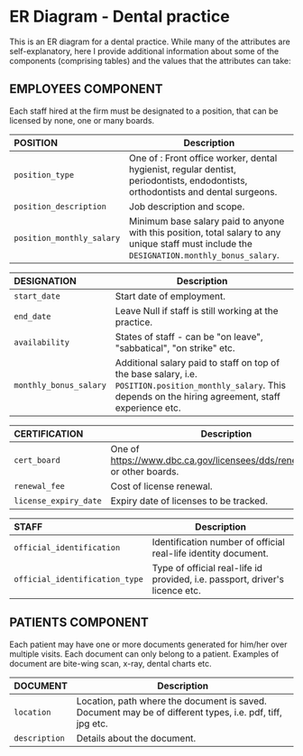 # ER Diagram - Dental practice

This is an ER diagram for a dental practice. While many of the attributes are self-explanatory, here I provide additional information about some of the components (comprising tables) and the values that the attributes can take:

## EMPLOYEES COMPONENT
Each staff hired at the firm must be designated to a position, that can be licensed by none, one or many boards. 

| **POSITION**                  | Description| 
| :-------------                |-----------|
| `position_type`               | One of : Front office worker, dental hygienist, regular dentist, periodontists, endodontists, orthodontists and dental surgeons.|
| `position_description`        | Job description and scope.|
| `position_monthly_salary`     | Minimum base salary paid to anyone with this position, total salary to any unique staff must include the `DESIGNATION.monthly_bonus_salary`.|

| **DESIGNATION**               | Description| 
| :-------------                |-----------|
| `start_date`                  | Start date of employment.|
| `end_date`                    | Leave Null if staff is still working at the practice.|
| `availability`                | States of staff - can be "on leave", "sabbatical", "on strike" etc.|
| `monthly_bonus_salary`        | Additional salary paid to staff on top of the base salary, i.e. `POSITION.position_monthly_salary`. This depends on the hiring agreement, staff experience etc.|

| **CERTIFICATION**             | Description| 
| :-------------                |-----------|
| `cert_board`                  | One of https://www.dbc.ca.gov/licensees/dds/renewals.shtml or other boards.|
| `renewal_fee`                 | Cost of license renewal.|
| `license_expiry_date`         | Expiry date of licenses to be tracked.|

| **STAFF**                        | Description| 
| :-------------                   |-----------|
| `official_identification`        | Identification number of official real-life identity document.|
| `official_identification_type`   | Type of official real-life id provided, i.e. passport, driver's licence etc.|

## PATIENTS COMPONENT
Each patient may have one or more documents generated for him/her over multiple visits. Each document can only belong to a patient. Examples of document are bite-wing scan, x-ray, dental charts etc.

| **DOCUMENT**      | Description| 
| :-------------    |-----------|
| `location`        | Location, path where the document is saved. Document may be of different types, i.e. pdf, tiff, jpg etc.|
| `description`     | Details about the document.|



